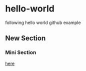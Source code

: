 # hello-world
following hello world github example

## New Section

### Mini Section

[here](www.bbc.co.uk)
